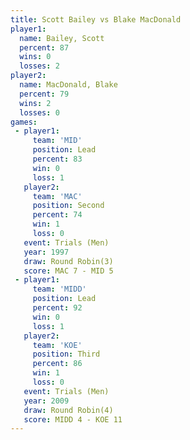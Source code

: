 ```yaml
---
title: Scott Bailey vs Blake MacDonald
player1:                
  name: Bailey, Scott   
  percent: 87           
  wins: 0               
  losses: 2             
player2:                
  name: MacDonald, Blake
  percent: 79           
  wins: 2               
  losses: 0             
games:
 - player1:        
     team: 'MID'   
     position: Lead
     percent: 83   
     win: 0        
     loss: 1       
   player2:          
     team: 'MAC'     
     position: Second
     percent: 74     
     win: 1          
     loss: 0         
   event: Trials (Men) 
   year: 1997          
   draw: Round Robin(3)
   score: MAC 7 - MID 5
 - player1:        
     team: 'MIDD'  
     position: Lead
     percent: 92   
     win: 0        
     loss: 1       
   player2:         
     team: 'KOE'    
     position: Third
     percent: 86    
     win: 1         
     loss: 0        
   event: Trials (Men)   
   year: 2009            
   draw: Round Robin(4)  
   score: MIDD 4 - KOE 11
---
```

